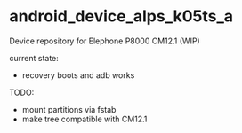 # android_device_alps_k05ts_a
Device repository for Elephone P8000 CM12.1 (WIP)

current state:
 * recovery boots and adb works

TODO:
 * mount partitions via fstab
 * make tree compatible with CM12.1
